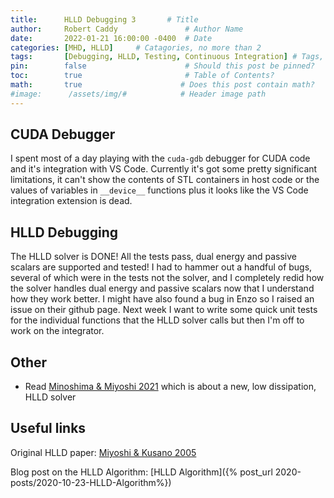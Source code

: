```yaml
---
title:      HLLD Debugging 3       # Title
author:     Robert Caddy               # Author Name
date:       2022-01-21 16:00:00 -0400  # Date
categories: [MHD, HLLD]     # Catagories, no more than 2
tags:       [Debugging, HLLD, Testing, Continuous Integration] # Tags, any number
pin:        false                      # Should this post be pinned?
toc:        true                       # Table of Contents?
math:       true                      # Does this post contain math?
#image:      /assets/img/#            # Header image path
---
```


## CUDA Debugger

I spent most of a day playing with the `cuda-gdb` debugger for CUDA code and
it's integration with VS Code. Currently it's got some pretty significant
limitations, it can't show the contents of STL containers in host code or the
values of variables in `__device__` functions plus it looks like the VS Code
integration extension is dead.

## HLLD Debugging

The HLLD solver is DONE! All the tests pass, dual energy and passive scalars are
supported and tested! I had to hammer out a handful of bugs, several of which
were in the tests not the solver, and I completely redid how the solver handles
dual energy and passive scalars now that I understand how they work better. I
might have also found a bug in Enzo so I raised an issue on their github page.
Next week I want to write some quick unit tests for the individual functions
that the HLLD solver calls but then I'm off to work on the integrator.

## Other

- Read [Minoshima & Miyoshi 2021](https://www.sciencedirect.com/science/article/pii/S0021999121005349)
  which is about a new, low dissipation, HLLD solver

## Useful links

Original HLLD paper: [Miyoshi & Kusano 2005](https://www.sciencedirect.com/science/article/pii/S0021999105001142?via%3Dihub)

Blog post on the HLLD Algorithm: [HLLD Algorithm]({% post_url 2020-posts/2020-10-23-HLLD-Algorithm%})
